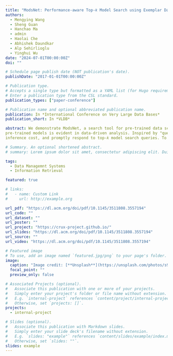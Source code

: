 ```yaml
---
title: "ModsNet: Performance-aware Top-𝑘 Model Search using Exemplar Datasets"
authors:
  - Mengying Wang
  - Sheng Guan
  - Hanchao Ma
  - admin
  - Haolai Che
  - Abhishek Daundkar
  - Alp Sehirlioglu
  - Yinghui Wu
date: "2024-07-01T00:00:00Z"
doi: ""

# Schedule page publish date (NOT publication's date).
publishDate: "2017-01-01T00:00:00Z"

# Publication type.
# Accepts a single type but formatted as a YAML list (for Hugo requirements).
# Enter a publication type from the CSL standard.
publication_types: ["paper-conference"]

# Publication name and optional abbreviated publication name.
publication: In *International Conference on Very Large Data Bases*
publication_short: In *VLDB*

abstract: We demonstrate ModsNet, a search tool for pre-trained data science MODels recommendatioN using Examplar daTaset. Given a set of pre-trained data science models, an “example” input dataset, and a user-specified performance metric, ModsNet answers the following query "what are top-k models that have the best expected performance for the input data?” The need for searching high-quality
pre-trained models is evident in data-driven analysis. Inspired by "query by example” paradigm, ModsNet does not require users to write complex queries, but only provide an "examplar" dataset, a task description, and a performance measure as input, and can automatically suggest top-𝑘 matching models that are expected to have desirable performance to perform the task over the provided sample dataset. ModsNet utilizes a knowledge graph to integrate model performances over datasets and synchronizes it with a bipartite graph neural network to estimate model performance, reduce
inference cost, and promptly respond to top-𝑘 model search queries. To cope with strict cold-start (upon receiving a new dataset when no historical performance of registered models are observed), it performs a dynamic, cost-bounded “probe-and-select” strategy to incrementally identify promising models. We demonstrate the application of ModsNet in enabling efficient scientific data analysis.

# Summary. An optional shortened abstract.
# summary: Lorem ipsum dolor sit amet, consectetur adipiscing elit. Duis posuere tellus ac convallis placerat. Proin tincidunt magna sed ex sollicitudin condimentum.

tags:
  - Data Managemnt Systems
  - Information Retrieval

featured: true

# links:
#   - name: Custom Link
#     url: http://example.org

url_pdf: "https://dl.acm.org/doi/pdf/10.1145/3511808.3557194"
url_code: ""
url_dataset: ""
url_poster: ""
url_project: "https://crux-project.github.io/"
url_slides: "https://dl.acm.org/doi/pdf/10.1145/3511808.3557194"
url_source: ""
url_video: "https://dl.acm.org/doi/pdf/10.1145/3511808.3557194"

# Featured image
# To use, add an image named `featured.jpg/png` to your page's folder.
image:
  caption: "Image credit: [**Unsplash**](https://unsplash.com/photos/s9CC2SKySJM)"
  focal_point: ""
  preview_only: false

# Associated Projects (optional).
#   Associate this publication with one or more of your projects.
#   Simply enter your project's folder or file name without extension.
#   E.g. `internal-project` references `content/project/internal-project/index.md`.
#   Otherwise, set `projects: []`.
projects:
  - internal-project

# Slides (optional).
#   Associate this publication with Markdown slides.
#   Simply enter your slide deck's filename without extension.
#   E.g. `slides: "example"` references `content/slides/example/index.md`.
#   Otherwise, set `slides: ""`.
slides: example
---
```


<!-- This work is driven by the results in my [previous paper](/publication/conference-paper/) on LLMs.

{{% callout note %}}
Create your slides in Markdown - click the _Slides_ button to check out the example.
{{% /callout %}}

Add the publication's **full text** or **supplementary notes** here. You can use rich formatting such as including [code, math, and images](https://docs.hugoblox.com/content/writing-markdown-latex/). -->
